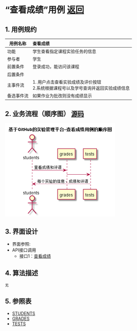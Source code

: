 # “查看成绩”用例 [返回](../../README.md)
## 1. 用例规约

|用例名称|查看成绩|
|-------|:-------------|
|功能|学生查看指定课程实验任务的信息|
|参与者|学生|
|前置条件| 登录成功，能访问该课程|
|后置条件||
|主事件流| 1. 用户点击查看实验成绩及评价按钮<br/>2.系统根据课程号以及学号查询并返回实验成绩信息<br/>|
|备选事件流|如果作业为批改则没有成绩显示|

## 2. 业务流程（顺序图） [源码](../查看成绩.puml)
![sequence1](../img/查看成绩.png) 

## 3. 界面设计
- 界面参照: 
- API接口调用
    - 接口1：[查看成绩](../jiekou/查看成绩.md) 

## 4. 算法描述
    无
    
## 5. 参照表
- [STUDENTS](../../数据库设计.md/#STUDENTS)
- [GRADES](../../数据库设计.md/#GRADES)
- [TESTS](../../数据库设计.md/#TESTS)
